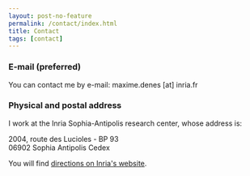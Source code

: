 ```yaml
---
layout: post-no-feature
permalink: /contact/index.html
title: Contact
tags: [contact]
---
```


### E-mail (preferred)

You can contact me by e-mail: maxime.denes [at] inria.fr

### Physical and postal address

I work at the Inria Sophia-Antipolis research center, whose address is:  

2004, route des Lucioles - BP 93  
06902 Sophia Antipolis Cedex  

You will find [directions on Inria's website](https://www.inria.fr/en/centre/sophia/overview/how-to-reach-the-centre).

